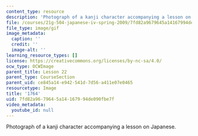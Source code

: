 ```yaml
---
content_type: resource
description: 'Photograph of a kanji character accompanying a lesson on Japanese. '
file: /courses/21g-504-japanese-iv-spring-2009/7fd82a9679645a14167994de090fbe7f_1764.gif
file_type: image/gif
image_metadata:
  caption: ''
  credit: ''
  image-alt: ''
learning_resource_types: []
license: https://creativecommons.org/licenses/by-nc-sa/4.0/
ocw_type: OCWImage
parent_title: Lesson 22
parent_type: CourseSection
parent_uid: ce845a14-e942-541d-7d56-a411e07e0465
resourcetype: Image
title: '1764'
uid: 7fd82a96-7964-5a14-1679-94de090fbe7f
video_metadata:
  youtube_id: null
---
```

Photograph of a kanji character accompanying a lesson on Japanese. 